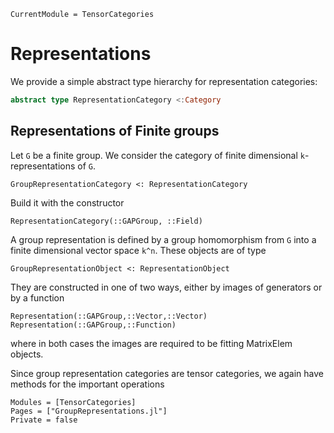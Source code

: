 ```@meta
CurrentModule = TensorCategories
```

# Representations

We provide a simple abstract type hierarchy for representation categories:

```julia
abstract type RepresentationCategory <:Category
```


## Representations of Finite groups

Let ``G`` be a finite group. We consider the category of finite dimensional
``k``-representations of ``G``.

```
GroupRepresentationCategory <: RepresentationCategory
```

Build it with the constructor

```@docs; canonical = false
RepresentationCategory(::GAPGroup, ::Field)
```

A group representation is defined by a group homomorphism from ``G`` into a
finite dimensional vector space ``k^n``. These objects are of type

```
GroupRepresentationObject <: RepresentationObject
```

They are constructed in one of two ways, either by images of generators or by a function

```@docs; canonical = false
Representation(::GAPGroup,::Vector,::Vector)
Representation(::GAPGroup,::Function)
```

where in both cases the images are required to be fitting MatrixElem objects.

Since group representation categories are tensor categories, we again have methods
for the important operations

```@autodocs
Modules = [TensorCategories]
Pages = ["GroupRepresentations.jl"]
Private = false
```
